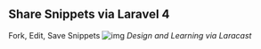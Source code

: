 ## Share Snippets via Laravel 4

Fork, Edit, Save Snippets
![img](http://i.imgur.com/NZeReVq.gif "Demo")
*Design and Learning via Laracast*

